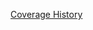 [Coverage History](https://rawgithub.com/bldr-io/artifacts/local_bldr-io_bldr_2014-03-25_14-25-52/coverage/index.html)
